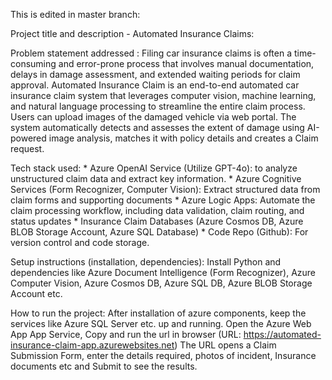This is edited in master branch:

Project title and description - Automated Insurance Claims:
 
Problem statement addressed : Filing car insurance claims is often a time-consuming and error-prone process that involves manual documentation, delays in damage assessment, and extended waiting periods for claim approval. 
Automated Insurance Claim is an end-to-end automated car insurance claim system that leverages computer vision, machine learning, and natural language processing to streamline the entire claim process. Users can upload images of the damaged vehicle via web portal. The system automatically detects and assesses the extent of damage using AI-powered image analysis, matches it with policy details and creates a Claim request.

Tech stack used:
	* Azure OpenAI Service (Utilize GPT-4o):  to analyze unstructured claim data and extract key information.
	* Azure Cognitive Services (Form Recognizer, Computer Vision): Extract structured data from claim forms and supporting documents 
	* Azure Logic Apps: Automate the claim processing workflow, including data validation, claim routing, and status updates
	* Insurance Claim Databases (Azure Cosmos DB, Azure BLOB Storage Account, Azure SQL Database)
	* Code Repo (Github): For version control and code storage.
 
Setup instructions (installation, dependencies):
	Install Python and dependencies like Azure Document Intelligence (Form Recognizer), Azure Computer Vision, Azure Cosmos DB, Azure SQL DB, Azure BLOB Storage Account etc.
 
How to run the project:
	After installation of azure components, keep the services like Azure SQL Server etc. up and running.
	Open the Azure Web App App Service, Copy and run the url in browser (URL: https://automated-insurance-claim-app.azurewebsites.net)
	The URL opens a Claim Submission Form, enter the details required, photos of incident, Insurance documents etc and Submit to see the results.
